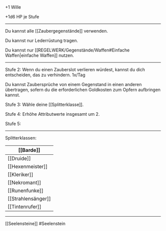 
+1 Wille  

+1d6 HP je Stufe

---

Du kannst alle [[Zaubergegenstände]] verwenden. 

Du kannst nur Lederrüstung tragen.

Du kannst nur [[REGELWERK/Gegenstände/Waffen#Einfache Waffen|einfache Waffen]] nutzen.


---

Stufe 2: 
Wenn du einen Zauberslot verlieren würdest, kannst du dich entscheiden, das zu verhindern. 1x/Tag

Du kannst Zaubersprüche von einem Gegenstand in einen anderen übertragen, sofern du die erforderlichen Goldkosten zum Opfern aufbringen kannst. 

Stufe 3: 
Wähle deine [[Splitterklasse]].

Stufe 4: 
Erhöhe Attributwerte insgesamt um 2.

Stufe 5: 

---

Splitterklassen:

| [[Barde]]          |
| ------------------ |
| [[Druide]]         |
| [[Hexenmeister]]   |
| [[Kleriker]]       |
| [[Nekromant]]      |
| [[Runenfunke]]     |
| [[Strahlensänger]] |
| [[Tintenrufer]]    |



---


[[Seelensteine]]
#Seelenstein  
